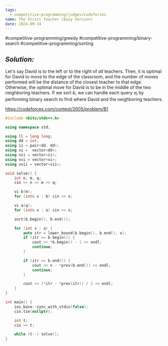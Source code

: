 ```yaml
---
tags:
  - competitive-programming/judges/codeforces
name: The Strict Teacher (Easy Version)
date: 2024-09-14
---
```

#competitive-programming/greedy #competitive-programming/binary-search #competitive-programming/sorting 
## _Solution:_
Let's say David is to the left or to the right of *all* teachers. Then, it is optimal for David to move to the edge of the classroom, and the number of moves performed will be the distance of the closest teacher to that edge. Otherwise, the optimal move for David is to be in the middle of the two neighboring teachers. If we sort $b$, we can handle each query $a_i$ by performing binary search to find where David and the neighboring teachers.

https://codeforces.com/contest/2005/problem/B1
```cpp
#include <bits/stdc++.h>

using namespace std;

using ll = long long;
using dd = int;
using ii = pair<dd, dd>;
using vi =  vector<dd>;
using vii = vector<ii>;
using vvi = vector<vi>;
using vvii = vector<vii>;

void solve() {
    int n, m, q;
    cin >> n >> m >> q;

    vi b(m);
    for (int& x : b) cin >> x;

    vi a(q);
    for (int& x : a) cin >> x;

    sort(b.begin(), b.end());

    for (int x : a) {
        auto itr = lower_bound(b.begin(), b.end(), x);
        if (itr == b.begin()) {
            cout << *b.begin() - 1 << endl;
            continue;
        }

        if (itr == b.end()) {
            cout << n - *prev(b.end()) << endl;
            continue;
        }

        cout << (*itr - *prev(itr)) / 2 << endl;
    }
}

int main() {
    ios_base::sync_with_stdio(false);
    cin.tie(nullptr);

    int t;
    cin >> t;

    while (t--) solve();
}
```